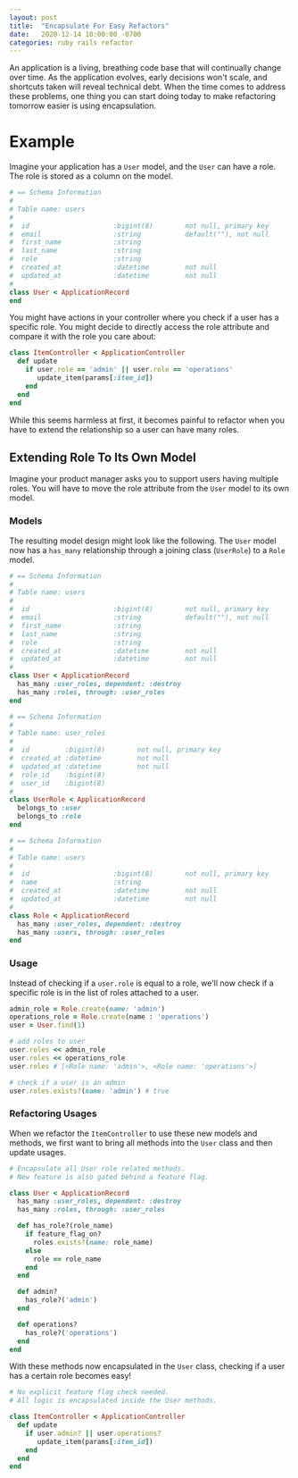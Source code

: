 ```yaml
---
layout: post
title:  "Encapsulate For Easy Refactors"
date:   2020-12-14 10:00:00 -0700
categories: ruby rails refactor
---
```


An application is a living, breathing code base that will continually change over time. As the application evolves, early decisions won't scale, and shortcuts taken will reveal technical debt. When the time comes to address these problems, one thing you can start doing today to make refactoring tomorrow easier is using encapsulation.

# Example

Imagine your application has a `User` model, and the `User` can have a role. The role is stored as a column on the model.

```ruby
# == Schema Information
#
# Table name: users
#
#  id                     :bigint(8)        not null, primary key
#  email                  :string           default(""), not null
#  first_name             :string
#  last_name              :string
#  role                   :string
#  created_at             :datetime         not null
#  updated_at             :datetime         not null
#
class User < ApplicationRecord
end
```

You might have actions in your controller where you check if a user has a specific role. You might decide to directly access the role attribute and compare it with the role you care about:

```ruby
class ItemController < ApplicationController
  def update
    if user.role == 'admin' || user.role == 'operations'
       update_item(params[:item_id])
    end
  end
end
```

While this seems harmless at first, it becomes painful to refactor when you have to extend the relationship so a user can have many roles.

## Extending Role To Its Own Model

Imagine your product manager asks you to support users having multiple roles. You will have to move the role attribute from the `User` model to its own model.

### Models

The resulting model design might look like the following. The `User` model now has a `has_many` relationship through a joining class (`UserRole`) to a `Role` model.

```ruby
# == Schema Information
#
# Table name: users
#
#  id                     :bigint(8)        not null, primary key
#  email                  :string           default(""), not null
#  first_name             :string
#  last_name              :string
#  role                   :string
#  created_at             :datetime         not null
#  updated_at             :datetime         not null
#
class User < ApplicationRecord
  has_many :user_roles, dependent: :destroy
  has_many :roles, through: :user_roles
end
```

```ruby
# == Schema Information
#
# Table name: user_roles
#
#  id         :bigint(8)        not null, primary key
#  created_at :datetime         not null
#  updated_at :datetime         not null
#  role_id    :bigint(8)
#  user_id    :bigint(8)
#
class UserRole < ApplicationRecord
  belongs_to :user
  belongs_to :role
end
```

```ruby
# == Schema Information
#
# Table name: users
#
#  id                     :bigint(8)        not null, primary key
#  name                   :string
#  created_at             :datetime         not null
#  updated_at             :datetime         not null
#
class Role < ApplicationRecord
  has_many :user_roles, dependent: :destroy
  has_many :users, through: :user_roles
end
```

### Usage

Instead of checking if a `user.role` is equal to a role, we'll now check if a specific role is in the list of roles attached to a user.

```ruby
admin_role = Role.create(name: 'admin')
operations_role = Role.create(name : 'operations')
user = User.find(1)

# add roles to user
user.roles << admin_role
user.roles << operations_role
user.roles # [<Role name: 'admin'>, <Role name: 'operations'>]

# check if a user is an admin
user.roles.exists?(name: 'admin') # true
```

### Refactoring Usages

When we refactor the `ItemController` to use these new models and methods, we first want to bring all methods into the `User` class and then update usages.

```ruby
# Encapsulate all User role related methods.
# New feature is also gated behind a feature flag.

class User < ApplicationRecord
  has_many :user_roles, dependent: :destroy
  has_many :roles, through: :user_roles

  def has_role?(role_name)
    if feature_flag_on?
      roles.exists?(name: role_name)
    else
      role == role_name
    end
  end

  def admin?
    has_role?('admin')
  end

  def operations?
    has_role?('operations')
  end
end
```

With these methods now encapsulated in the `User` class, checking if a user has a certain role becomes easy!

```ruby
# No explicit feature flag check needed.
# All logic is encapsulated inside the User methods.

class ItemController < ApplicationController
  def update
    if user.admin? || user.operations?
       update_item(params[:item_id])
    end
  end
end
```
